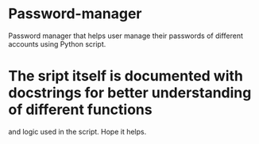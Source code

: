 # Password-manager
Password manager that helps user manage their passwords of different accounts using Python script.
# The sript itself is documented with docstrings for better understanding of different functions
and logic used in the script. Hope it helps. 
